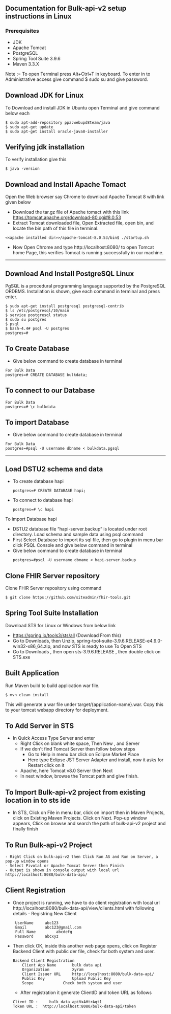 Documentation for Bulk-api-v2 setup instructions in Linux
-

### Prerequisites

- JDK 
- Apache Tomcat
- PostgreSQL
- Spring Tool Suite 3.9.6
- Maven 3.3.X

Note := To open Terminal press Alt+Ctrl+T in keyboard.
       To enter in to Administrative access give command $ sudo su and give password.


Download JDK for Linux
-

To Download and install JDK in Ubuntu open Terminal and give command below each

```			
$ sudo apt-add-repository ppa:webupd8team/java
$ sudo apt-get update
$ sudo apt-get install oracle-java8-installer
```

Verifying jdk installation
-
To verify installation give this
  ```
  $ java -version
  ```

Download and Install Apache Tomact 
-
  Open the Web browser say Chrome to download Apache Tomcat 8 with link given below	
- Download the tar.gz file of Apache tomact with this link https://tomcat.apache.org/download-80.cgi#8.0.53 
- Extract Tomcat downloaded file, Open Extracted file, open bin, and locate the bin path of this file in terminal.
```
<<apache installed dir>>/apache-tomcat-8.0.53/bin$ ./startup.sh
```
-  Now Open Chrome and type http://localhost:8080/ to open Tomcat home Page, this verifies Tomcat is running successfully in our machine.
--------------------------------------------------------------------------------------------------------------------------------------

Download And Install PostgreSQL Linux
-
PgSQL is a procedural programming language supported by the PostgreSQL ORDBMS. Installation is shown, give each command in terminal and press enter.
```
$ sudo apt-get install postgresql postgresql-contrib
$ ls /etc/postgresql/10/main
$ service postgresql status
$ sudo su postgres
$ psql
$ bash-4.4# psql -U postgres
postgres=#
```

  To Create Database
  -
  - Give below command to create database in terminal
  ```
  For Bulk Data
  postgres=# CREATE DATABASE bulkdata;
  ```
  To connect to our Database
  -
  ```
  For Bulk Data
  postgres=# \c bulkdata
   ```
  To import Database
  -
  - Give below command to create database in terminal
  ```
  For Bulk Data
  postgres=#psql -U username dbname < bulkdata.pgsql
  ```
--------------------------------------------------------------------------------------------------------------------------------------
Load DSTU2 schema and data
-
- To create database hapi
  ```
  postgres=# CREATE DATABASE hapi;
  ```
- To connect to database hapi
  ```
  postgres=# \c hapi
  ```
To import Database hapi

- DSTU2 database file “hapi-server.backup” is located under root directory. Load schema and sample data using psql command
- First Select Database to import its sql file, then go to plugin in menu bar click PSQL Console and give below command in terminal
- Give below command to create database in terminal
  ```
  postgres=#psql -U username dbname < hapi-server.backup
  ```
Clone FHIR Server repository
-
Clone FHIR Server repository using command
```
$ git clone https://github.com/siteadmin/fhir-tools.git
```

Spring Tool Suite Installation
-

  Download STS for Linux or Windows from below link
  - https://spring.io/tools3/sts/all (Download From this)
  - Go to Downloads, then Unzip, spring-tool-suite-3.9.6.RELEASE-e4.9.0-win32-x86_64.zip, and now STS is ready to use
  To Open STS
  - Go to Downloads , then open sts-3.9.6.RELEASE , then double click on STS.exe

  Built Application 
  -
  Run Maven build to build application war file. 
  ```
  $ mvn clean install 
  ```
  This will generate a war file under target/{application-name}.war. Copy this to your tomcat webapp directory for deployment.

  To Add Server in STS
  --

  - In Quick Access Type Server and enter
    - Right Click on blank white space, Then New , and Server
    - If we don't find Tomcat Server then follow below steps
      - Go to Help in menu bar click on Eclipse Market Place
      - Here type Eclipse JST Server Adapter and install, now it asks for Restart click on it
    - Apache, here Tomcat v8.0 Server then Next
    - In next window, browse the Tomcat path and give finish.

  To Import Bulk-api-v2 project from existing location in to sts ide
  --
  -  In STS, Click on File in menu bar, click on import then in Maven Projects, click on Existing Maven Projects. Click on Next. Pop-up 	window appears, Click on browse and search the path of bulk-api-v2 project and finally finish

   To Run Bulk-api-v2 Project
   --

    - Right Click on bulk-api-v2 then Click Run AS and Run on Server, a pop-up window opens
    - Select Pivotal or Apache Tomcat Server then Finish
    - Output is shown in console output with local url http://localhost:8080/bulk-data-api/ 

   Client Registration
   --

   -  Once project is running, we have to do client registration with local url http://localhost:8080/bulk-data-api/view/clients.html  with following details
    - Registring New Client 
	     ```
	      UserName 	   abc123
	      Email    	   abc123@gmail.com
	      Full Name         abcdefg
	      Password 	   abcxyz
	     ```
-  Then click OK, inside this another web page opens, click on Register Backend Client with public der file, check for both system and user.
	```
	Backend Client Registration
		Client App Name       bulk data api
		Organization	      Xyram
		Client Issuer URL     http://localhost:8080/bulk-data-api/
		Public Key            Upload Public Key
		Scope		      Check both system and user	
	```

	- After registration it generate ClientID and token URL as follows
	```
	Client ID :     bulk data apiVxAHtrAqt1
	Token URL :  http://localhost:8080/bulk-data-api/token
